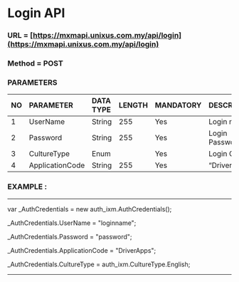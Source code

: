 # Login API

### URL = [https://mxmapi.unixus.com.my/api/login](https://mxmapi.unixus.com.my/api/login)

### 

### Method = POST

### 

### PARAMETERS

| NO | PARAMETER | DATA TYPE | LENGTH | MANDATORY | DESCRIPTION |
| :--- | :--- | :--- | :--- | :--- | :--- |
| 1 | UserName | String | 255 | Yes | Login name |
| 2 | Password | String | 255 | Yes | Login Password |
| 3 | CultureType | Enum |  | Yes | Login Culture |
| 4 | ApplicationCode | String | 255 | Yes | “DriverApps” |



### EXAMPLE :

---

var \_AuthCredentials = new auth\_ixm.AuthCredentials\(\);

\_AuthCredentials.UserName = "loginname";

\_AuthCredentials.Password = "password";

\_AuthCredentials.ApplicationCode = "DriverApps";

\_AuthCredentials.CultureType = auth\_ixm.CultureType.English;

---



